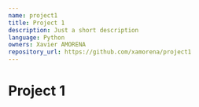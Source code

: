```yaml
---
name: project1
title: Project 1
description: Just a short description
language: Python
owners: Xavier AMORENA
repository_url: https://github.com/xamorena/project1
---
```

# Project 1
